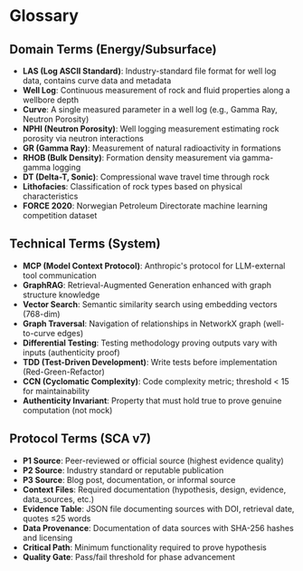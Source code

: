 # Glossary

## Domain Terms (Energy/Subsurface)

- **LAS (Log ASCII Standard)**: Industry-standard file format for well log data, contains curve data and metadata
- **Well Log**: Continuous measurement of rock and fluid properties along a wellbore depth
- **Curve**: A single measured parameter in a well log (e.g., Gamma Ray, Neutron Porosity)
- **NPHI (Neutron Porosity)**: Well logging measurement estimating rock porosity via neutron interactions
- **GR (Gamma Ray)**: Measurement of natural radioactivity in formations
- **RHOB (Bulk Density)**: Formation density measurement via gamma-gamma logging
- **DT (Delta-T, Sonic)**: Compressional wave travel time through rock
- **Lithofacies**: Classification of rock types based on physical characteristics
- **FORCE 2020**: Norwegian Petroleum Directorate machine learning competition dataset

## Technical Terms (System)

- **MCP (Model Context Protocol)**: Anthropic's protocol for LLM-external tool communication
- **GraphRAG**: Retrieval-Augmented Generation enhanced with graph structure knowledge
- **Vector Search**: Semantic similarity search using embedding vectors (768-dim)
- **Graph Traversal**: Navigation of relationships in NetworkX graph (well-to-curve edges)
- **Differential Testing**: Testing methodology proving outputs vary with inputs (authenticity proof)
- **TDD (Test-Driven Development)**: Write tests before implementation (Red-Green-Refactor)
- **CCN (Cyclomatic Complexity)**: Code complexity metric; threshold < 15 for maintainability
- **Authenticity Invariant**: Property that must hold true to prove genuine computation (not mock)

## Protocol Terms (SCA v7)

- **P1 Source**: Peer-reviewed or official source (highest evidence quality)
- **P2 Source**: Industry standard or reputable publication
- **P3 Source**: Blog post, documentation, or informal source
- **Context Files**: Required documentation (hypothesis, design, evidence, data_sources, etc.)
- **Evidence Table**: JSON file documenting sources with DOI, retrieval date, quotes ≤25 words
- **Data Provenance**: Documentation of data sources with SHA-256 hashes and licensing
- **Critical Path**: Minimum functionality required to prove hypothesis
- **Quality Gate**: Pass/fail threshold for phase advancement
